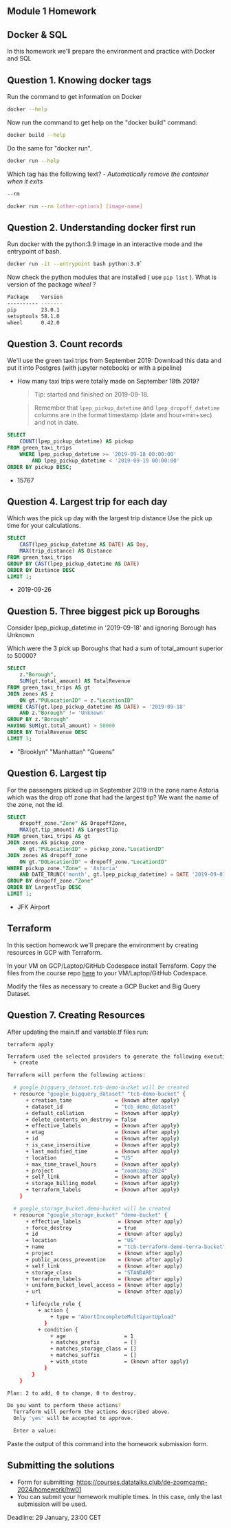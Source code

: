 ## Module 1 Homework

## Docker & SQL

In this homework we'll prepare the environment 
and practice with Docker and SQL


## Question 1. Knowing docker tags

Run the command to get information on Docker 
```bash 
docker --help
```

Now run the command to get help on the "docker build" command:
```bash
docker build --help
```

Do the same for "docker run".

```bash
docker run --help
```

Which tag has the following text? - *Automatically remove the container when it exits* 

```bash
--rm
```

```bash
docker run --rm [other-options] [image-name]
```

## Question 2. Understanding docker first run 

Run docker with the python:3.9 image in an interactive mode and the entrypoint of bash.

```bash
docker run -it --entrypoint bash python:3.9`
```
Now check the python modules that are installed ( use ```pip list``` ). 
What is version of the package *wheel* ?

```bash
Package    Version
---------- -------
pip        23.0.1
setuptools 58.1.0
wheel      0.42.0
```

## Question 3. Count records 

We'll use the green taxi trips from September 2019:
Download this data and put it into Postgres (with jupyter notebooks or with a pipeline)
 - How many taxi trips were totally made on September 18th 2019?
    > Tip: started and finished on 2019-09-18.
   
    > Remember that `lpep_pickup_datetime` and `lpep_dropoff_datetime` columns are in the format timestamp (date and hour+min+sec) and not in date.
```sql
SELECT
	COUNT(lpep_pickup_datetime) AS pickup
FROM green_taxi_trips
	WHERE lpep_pickup_datetime >= '2019-09-18 00:00:00'
		AND lpep_pickup_datetime < '2019-09-19 00:00:00'
ORDER BY pickup DESC;
```

- 15767

## Question 4. Largest trip for each day

Which was the pick up day with the largest trip distance
Use the pick up time for your calculations.
```sql
SELECT 
	CAST(lpep_pickup_datetime AS DATE) AS Day,
	MAX(trip_distance) AS Distance
FROM green_taxi_trips
GROUP BY CAST(lpep_pickup_datetime AS DATE)
ORDER BY Distance DESC
LIMIT 1;
```
- 2019-09-26

## Question 5. Three biggest pick up Boroughs

Consider lpep_pickup_datetime in '2019-09-18' and ignoring Borough has Unknown

Which were the 3 pick up Boroughs that had a sum of total_amount superior to 50000?

```SQL
SELECT 
    z."Borough",
    SUM(gt.total_amount) AS TotalRevenue
FROM green_taxi_trips AS gt
JOIN zones AS z
    ON gt."PULocationID" = z."LocationID"
WHERE CAST(gt.lpep_pickup_datetime AS DATE) = '2019-09-18'
    AND z."Borough" != 'Unknown'
GROUP BY z."Borough"
HAVING SUM(gt.total_amount) > 50000
ORDER BY TotalRevenue DESC
LIMIT 3;
```
- "Brooklyn" "Manhattan" "Queens"



## Question 6. Largest tip

For the passengers picked up in September 2019 in the zone name Astoria which was the drop off zone that had the largest tip?
We want the name of the zone, not the id.

```sql
SELECT 
    dropoff_zone."Zone" AS DropoffZone,
    MAX(gt.tip_amount) AS LargestTip
FROM green_taxi_trips AS gt
JOIN zones AS pickup_zone
    ON gt."PULocationID" = pickup_zone."LocationID"
JOIN zones AS dropoff_zone
    ON gt."DOLocationID" = dropoff_zone."LocationID"
WHERE pickup_zone."Zone" = 'Astoria'
    AND DATE_TRUNC('month', gt.lpep_pickup_datetime) = DATE '2019-09-01'
GROUP BY dropoff_zone."Zone"
ORDER BY LargestTip DESC
LIMIT 1;
```

- JFK Airport

## Terraform

In this section homework we'll prepare the environment by creating resources in GCP with Terraform.

In your VM on GCP/Laptop/GitHub Codespace install Terraform. 
Copy the files from the course repo
[here](https://github.com/DataTalksClub/data-engineering-zoomcamp/tree/main/01-docker-terraform/1_terraform_gcp/terraform) to your VM/Laptop/GitHub Codespace.

Modify the files as necessary to create a GCP Bucket and Big Query Dataset.


## Question 7. Creating Resources

After updating the main.tf and variable.tf files run:

```
terraform apply
```

```bash
Terraform used the selected providers to generate the following execution plan. Resource actions are indicated with the following symbols:
  + create

Terraform will perform the following actions:

  # google_bigquery_dataset.tcb-demo-bucket will be created
  + resource "google_bigquery_dataset" "tcb-demo-bucket" {
      + creation_time              = (known after apply)
      + dataset_id                 = "tcb_demo_dataset"
      + default_collation          = (known after apply)
      + delete_contents_on_destroy = false
      + effective_labels           = (known after apply)
      + etag                       = (known after apply)
      + id                         = (known after apply)
      + is_case_insensitive        = (known after apply)
      + last_modified_time         = (known after apply)
      + location                   = "US"
      + max_time_travel_hours      = (known after apply)
      + project                    = "zoomcamp-2024"
      + self_link                  = (known after apply)
      + storage_billing_model      = (known after apply)
      + terraform_labels           = (known after apply)
    }

  # google_storage_bucket.demo-bucket will be created
  + resource "google_storage_bucket" "demo-bucket" {
      + effective_labels            = (known after apply)
      + force_destroy               = true
      + id                          = (known after apply)
      + location                    = "US"
      + name                        = "tcb-terraform-demo-terra-bucket"
      + project                     = (known after apply)
      + public_access_prevention    = (known after apply)
      + self_link                   = (known after apply)
      + storage_class               = "STANDARD"
      + terraform_labels            = (known after apply)
      + uniform_bucket_level_access = (known after apply)
      + url                         = (known after apply)

      + lifecycle_rule {
          + action {
              + type = "AbortIncompleteMultipartUpload"
            }
          + condition {
              + age                   = 1
              + matches_prefix        = []
              + matches_storage_class = []
              + matches_suffix        = []
              + with_state            = (known after apply)
            }
        }
    }

Plan: 2 to add, 0 to change, 0 to destroy.

Do you want to perform these actions?
  Terraform will perform the actions described above.
  Only 'yes' will be accepted to approve.

  Enter a value:
```
Paste the output of this command into the homework submission form.


## Submitting the solutions

* Form for submitting: https://courses.datatalks.club/de-zoomcamp-2024/homework/hw01
* You can submit your homework multiple times. In this case, only the last submission will be used. 

Deadline: 29 January, 23:00 CET
